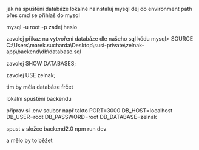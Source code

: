 jak na spuštění databáze lokálně
nainstaluj mysql
dej do environment path
přes cmd se přihlaš do mysql

mysql -u root -p
zadej heslo

zavolej příkaz na vytvoření databáze dle našeho sql kódu
mysql> SOURCE C:\Users\marek.sucharda\Desktop\susi-private\zelnak-app\backend\db\database.sql

zavolej SHOW DATABASES;

zavolej USE zelnak;

tim by měla databáze frčet

lokální spuštění backendu

připrav si .env soubor např takto
PORT=3000
DB_HOST=localhost
DB_USER=root
DB_PASSWORD=root
DB_DATABASE=zelnak

spust v složce backend2.0 npm run dev

a mělo by to běžet

